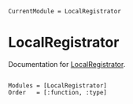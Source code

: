 ```@meta
CurrentModule = LocalRegistrator
```

# LocalRegistrator

Documentation for [LocalRegistrator](https://github.com/SuiteSplines/LocalRegistrator.jl).

```@index
```

```@autodocs
Modules = [LocalRegistrator]
Order   = [:function, :type]
```
